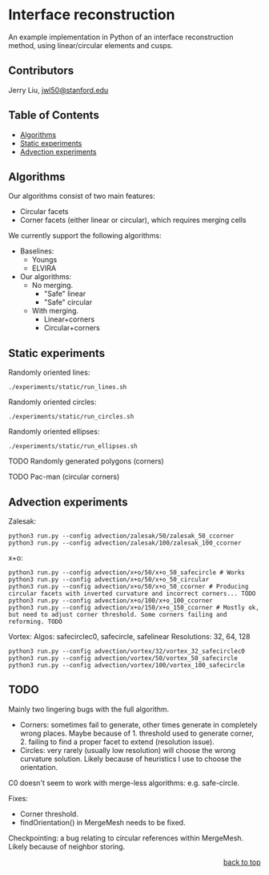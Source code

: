 # Interface reconstruction

An example implementation in Python of an interface reconstruction method, using linear/circular elements and cusps.

## Contributors

Jerry Liu, jwl50@stanford.edu

## Table of Contents

- [Algorithms](#algorithms)
- [Static experiments](#static-experiments)
- [Advection experiments](#advection-experiments)

## Algorithms

Our algorithms consist of two main features:
- Circular facets
- Corner facets (either linear or circular), which requires merging cells

We currently support the following algorithms:
- Baselines:
  - Youngs
  - ELVIRA
- Our algorithms:
  - No merging.
    - "Safe" linear
    - "Safe" circular
  - With merging.
    - Linear+corners
    - Circular+corners

## Static experiments

Randomly oriented lines:
```
./experiments/static/run_lines.sh 
```

Randomly oriented circles:
```
./experiments/static/run_circles.sh
```

Randomly oriented ellipses:
```
./experiments/static/run_ellipses.sh
```


TODO Randomly generated polygons (corners)

TODO Pac-man (circular corners)

## Advection experiments

Zalesak:
```
python3 run.py --config advection/zalesak/50/zalesak_50_ccorner
python3 run.py --config advection/zalesak/100/zalesak_100_ccorner
```

x+o:
```
python3 run.py --config advection/x+o/50/x+o_50_safecircle # Works
python3 run.py --config advection/x+o/50/x+o_50_circular
python3 run.py --config advection/x+o/50/x+o_50_ccorner # Producing circular facets with inverted curvature and incorrect corners... TODO
python3 run.py --config advection/x+o/100/x+o_100_ccorner
python3 run.py --config advection/x+o/150/x+o_150_ccorner # Mostly ok, but need to adjust corner threshold. Some corners failing and reforming. TODO
```

Vortex:
Algos: safecirclec0, safecircle, safelinear
Resolutions: 32, 64, 128
```
python3 run.py --config advection/vortex/32/vortex_32_safecirclec0
python3 run.py --config advection/vortex/50/vortex_50_safecircle
python3 run.py --config advection/vortex/100/vortex_100_safecircle
```

## TODO
Mainly two lingering bugs with the full algorithm.
- Corners: sometimes fail to generate, other times generate in completely wrong places. Maybe because of 1. threshold used to generate corner, 2. failing to find a proper facet to extend (resolution issue).
- Circles: very rarely (usually low resolution) will choose the wrong curvature solution. Likely because of heuristics I use to choose the orientation.

C0 doesn't seem to work with merge-less algorithms: e.g. safe-circle.

Fixes:
- Corner threshold.
- findOrientation() in MergeMesh needs to be fixed.

Checkpointing: a bug relating to circular references within MergeMesh. Likely because of neighbor storing.

<div align="right"><a href="#table-of-contents">back to top </a></div>